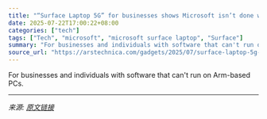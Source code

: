 ```yaml
---
title: "“Surface Laptop 5G” for businesses shows Microsoft isn’t done with Intel yet"
date: 2025-07-22T17:00:22+08:00
categories: ["tech"]
tags: ["Tech", "microsoft", "microsoft surface laptop", "Surface"]
summary: "For businesses and individuals with software that can't run on Arm-based PCs."
source_url: "https://arstechnica.com/gadgets/2025/07/surface-laptop-5g-for-businesses-shows-microsoft-isnt-done-with-intel-yet/"
---
```


For businesses and individuals with software that can't run on Arm-based PCs.

---

*来源: [原文链接](https://arstechnica.com/gadgets/2025/07/surface-laptop-5g-for-businesses-shows-microsoft-isnt-done-with-intel-yet/)*
